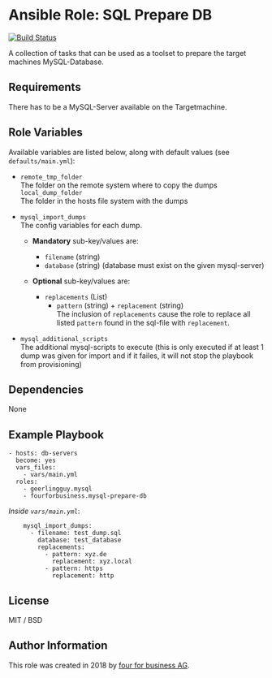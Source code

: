 # Ansible Role: SQL Prepare DB

[![Build Status](https://api.travis-ci.org/fourforbusiness/ansible-role-mysql-prepare-db.svg?branch=master)](https://api.travis-ci.org/fourforbusiness/ansible-role-mysql-prepare-de)

A collection of tasks that can be used as a toolset to prepare the target machines MySQL-Database.

## Requirements

There has to be a MySQL-Server available on the Targetmachine.

## Role Variables

Available variables are listed below, along with default values (see `defaults/main.yml`):

* `remote_tmp_folder`            
The folder on the remote system where to copy the dumps
`local_dump_folder`     
The folder in the hosts file system with the dumps
* `mysql_import_dumps`              
The config variables for each dump.     
    * **Mandatory** sub-key/values are:
        * `filename` (string)
        * `database` (string) (database must exist on the given mysql-server)           
    
    * **Optional** sub-key/values are:
        * `replacements` (List)
            * `pattern` (string) + `replacement` (string)       
        The inclusion of `replacements` cause the role to replace all listed `pattern` found in the sql-file with `replacement`.        
          
* `mysql_additional_scripts`              
The additional mysql-scripts to execute (this is only executed if at least 1 dump was given for import and if it failes, it will not stop the playbook from provisioning)

## Dependencies

None

## Example Playbook

    - hosts: db-servers
      become: yes
      vars_files:
        - vars/main.yml
      roles:
        - geerlingguy.mysql
        - fourforbusiness.mysql-prepare-db

*Inside `vars/main.yml`*:

        mysql_import_dumps:
          - filename: test_dump.sql
            database: test_database
            replacements:
              - pattern: xyz.de
                replacement: xyz.local
              - pattern: https
                replacement: http

## License

MIT / BSD

## Author Information

This role was created in 2018 by [four for business AG](https://www.4fb.de/).